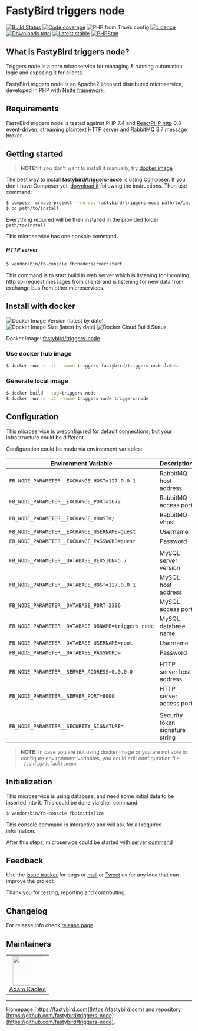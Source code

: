 # FastyBird triggers node

[![Build Status](https://img.shields.io/travis/FastyBird/triggers-node.svg?style=flat-square)](https://travis-ci.org/FastyBird/triggers-node)
[![Code coverage](https://img.shields.io/coveralls/FastyBird/triggers-node.svg?style=flat-square)](https://coveralls.io/r/FastyBird/triggers-node)
![PHP from Travis config](https://img.shields.io/travis/php-v/fastybird/triggers-node?style=flat-square)
[![Licence](https://img.shields.io/packagist/l/FastyBird/triggers-node.svg?style=flat-square)](https://packagist.org/packages/FastyBird/triggers-node)
[![Downloads total](https://img.shields.io/packagist/dt/FastyBird/triggers-node.svg?style=flat-square)](https://packagist.org/packages/FastyBird/triggers-node)
[![Latest stable](https://img.shields.io/packagist/v/FastyBird/triggers-node.svg?style=flat-square)](https://packagist.org/packages/FastyBird/triggers-node)
[![PHPStan](https://img.shields.io/badge/PHPStan-enabled-brightgreen.svg?style=flat-square)](https://github.com/phpstan/phpstan)

## What is FastyBird triggers node?

Triggers node is a core microservice for managing & running automation logic and exposing it for clients.

FastyBird triggers node is an Apache2 licensed distributed microservice, developed in PHP with [Nette framework](https://nette.org).

## Requirements

FastyBird triggers node is tested against PHP 7.4 and [ReactPHP http](https://github.com/reactphp/http) 0.8 event-driven, streaming plaintext HTTP server and [RabbitMQ](https://www.rabbitmq.com/) 3.7 message broker

## Getting started

> **NOTE:** If you don't want to install it manually, try [docker image](#install-with-docker)

The best way to install **fastybird/triggers-node** is using [Composer](https://getcomposer.org/). If you don't have Composer yet, [download it](https://getcomposer.org/download/) following the instructions.
Then use command:

```sh
$ composer create-project --no-dev fastybird/triggers-node path/to/install
$ cd path/to/install
```

Everything required will be then installed in the provided folder `path/to/install`

This microservice has one console command.

##### HTTP server

```sh
$ vendor/bin/fb-console fb:node:server:start
```

This command is to start build in web server which is listening for incoming http api request messages from clients and is listening for new data from exchange bus from other microservices. 

## Install with docker

![Docker Image Version (latest by date)](https://img.shields.io/docker/v/fastybird/triggers-node?style=flat-square)
![Docker Image Size (latest by date)](https://img.shields.io/docker/image-size/fastybird/triggers-node?style=flat-square)
![Docker Cloud Build Status](https://img.shields.io/docker/cloud/build/fastybird/triggers-node?style=flat-square)

Docker image: [fastybird/triggers-node](https://hub.docker.com/r/fastybird/triggers-node/)

### Use docker hub image

```bash
$ docker run -d -it --name triggers fastybird/triggers-node:latest
```

### Generate local image

```bash
$ docker build --tag=triggers-node .
$ docker run -d -it --name triggers-node triggers-node
```

## Configuration

This microservice is preconfigured for default connections, but your infrastructure could be different.

Configuration could be made via environment variables:

| Environment Variable | Description |
| ---------------------- | ---------------------------- |
| `FB_NODE_PARAMETER__EXCHANGE_HOST=127.0.0.1` | RabbitMQ host address |
| `FB_NODE_PARAMETER__EXCHANGE_PORT=5672` | RabbitMQ access port |
| `FB_NODE_PARAMETER__EXCHANGE_VHOST=/` | RabbitMQ vhost |
| `FB_NODE_PARAMETER__EXCHANGE_USERNAME=guest` | Username |
| `FB_NODE_PARAMETER__EXCHANGE_PASSWORD=guest` | Password |
| | |
| `FB_NODE_PARAMETER__DATABASE_VERSION=5.7` | MySQL server version |
| `FB_NODE_PARAMETER__DATABASE_HOST=127.0.0.1` | MySQL host address |
| `FB_NODE_PARAMETER__DATABASE_PORT=3306` | MySQL access port |
| `FB_NODE_PARAMETER__DATABASE_DBNAME=triggers_node` | MySQL database name |
| `FB_NODE_PARAMETER__DATABASE_USERNAME=root` | Username |
| `FB_NODE_PARAMETER__DATABASE_PASSWORD=` | Password |
| | |
| `FB_NODE_PARAMETER__SERVER_ADDRESS=0.0.0.0` | HTTP server host address |
| `FB_NODE_PARAMETER__SERVER_PORT=8000` | HTTP server access port |
| | |
| `FB_NODE_PARAMETER__SECURITY_SIGNATURE=` | Security token signature string |

> **NOTE:** In case you are not using docker image or you are not able to configure environment variables, you could edit configuration file `./config/default.neon`

## Initialization

This microservice is using database, and need some initial data to be inserted into it. This could be done via shell command:

```sh
$ vendor/bin/fb-console fb:initialize
```

This console command is interactive and will ask for all required information.

After this steps, microservice could be started with [server command](#http-server)

## Feedback

Use the [issue tracker](https://github.com/FastyBird/auth-node/issues) for bugs or [mail](mailto:code@fastybird.com) or [Tweet](https://twitter.com/fastybird) us for any idea that can improve the project.

Thank you for testing, reporting and contributing.

## Changelog

For release info check [release page](https://github.com/FastyBird/auth-node/releases)

## Maintainers

<table>
	<tbody>
		<tr>
			<td align="center">
				<a href="https://github.com/akadlec">
					<img width="80" height="80" src="https://avatars3.githubusercontent.com/u/1866672?s=460&amp;v=4">
				</a>
				<br>
				<a href="https://github.com/akadlec">Adam Kadlec</a>
			</td>
		</tr>
	</tbody>
</table>

***
Homepage [https://fastybird.com](https://fastybird.com) and repository [https://github.com/fastybird/triggers-node](https://github.com/fastybird/triggers-node).
